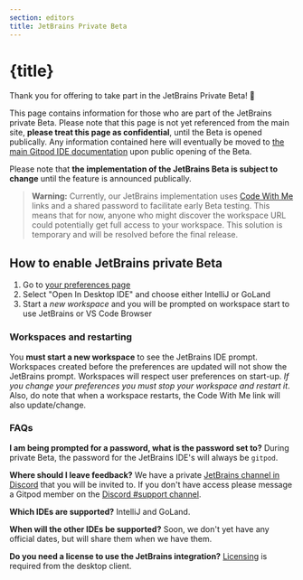 ```yaml
---
section: editors
title: JetBrains Private Beta
---
```


<script context="module">
  export const prerender = true;
</script>

# {title}

Thank you for offering to take part in the JetBrains Private Beta! 🎉

This page contains information for those who are part of the JetBrains private Beta. Please note that this page is not yet referenced from the main site, **please treat this page as confidential**, until the Beta is opened publically. Any information contained here will eventually be moved to [the main Gitpod IDE documentation](/docs/editors) upon public opening of the Beta.

Please note that **the implementation of the JetBrains Beta is subject to change** until the feature is announced publically.

> **Warning:** Currently, our JetBrains implementation uses [Code With Me](https://www.jetbrains.com/code-with-me/) links and a shared password to facilitate early Beta testing. This means that for now, anyone who might discover the workspace URL could potentially get full access to your workspace. This solution is temporary and will be resolved before the final release.

## How to enable JetBrains private Beta

1. Go to [your preferences page](https://gitpod.io/preferences)
2. Select "Open In Desktop IDE" and choose either IntelliJ or GoLand
3. Start a _new workspace_ and you will be prompted on workspace start to use JetBrains or VS Code Browser

### Workspaces and restarting

You **must start a new workspace** to see the JetBrains IDE prompt. Workspaces created before the preferences are updated will not show the JetBrains prompt. Workspaces will respect user preferences on start-up. _If you change your preferences you must stop your workspace and restart it_. Also, do note that when a workspace restarts, the Code With Me link will also update/change.

### FAQs

**I am being prompted for a password, what is the password set to?** During private Beta, the password for the JetBrains IDE's will always be `gitpod`.

**Where should I leave feedback?** We have a private [JetBrains channel in Discord](https://www.gitpod.io/chat) that you will be invited to. If you don't have access please message a Gitpod member on the [Discord #support channel](https://www.gitpod.io/chat).

**Which IDEs are supported?** IntelliJ and GoLand.

**When will the other IDEs be supported?** Soon, we don't yet have any official dates, but will share them when we have them.

**Do you need a license to use the JetBrains integration?** [Licensing](https://www.jetbrains.com/help/idea/remote-development-starting-page.html#licensing) is required from the desktop client.
